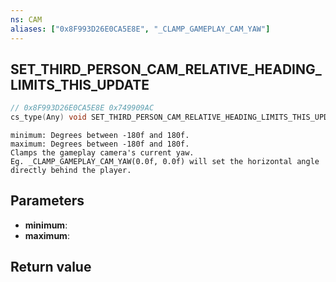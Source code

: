 ```yaml
---
ns: CAM
aliases: ["0x8F993D26E0CA5E8E", "_CLAMP_GAMEPLAY_CAM_YAW"]
---
```

## SET_THIRD_PERSON_CAM_RELATIVE_HEADING_LIMITS_THIS_UPDATE

```c
// 0x8F993D26E0CA5E8E 0x749909AC
cs_type(Any) void SET_THIRD_PERSON_CAM_RELATIVE_HEADING_LIMITS_THIS_UPDATE(float minimum, float maximum);
```

```
minimum: Degrees between -180f and 180f.
maximum: Degrees between -180f and 180f.
Clamps the gameplay camera's current yaw.
Eg. _CLAMP_GAMEPLAY_CAM_YAW(0.0f, 0.0f) will set the horizontal angle directly behind the player.
```

## Parameters
* **minimum**: 
* **maximum**: 

## Return value
